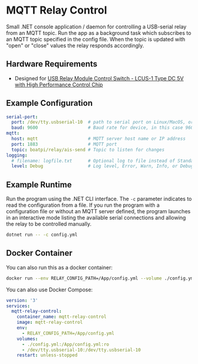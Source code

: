 # MQTT Relay Control

Small .NET console application / daemon for controlling a USB-serial relay from an MQTT topic.
Run the app as a background task which subscribes to an MQTT topic specified in the config file.
When the topic is updated with "open" or "close" values the relay responds accordingly.

## Hardware Requirements

- Designed for [USB Relay Module Control Switch - LCUS-1 Type DC 5V with High Performance Control Chip](https://www.amazon.com/dp/B09VTK98S7?psc=1&ref=ppx_yo2ov_dt_b_product_details)


## Example Configuration

```yaml
serial-port:
  port: /dev/tty.usbserial-10  # path to serial port on Linux/MacOS, or COM port on Windows
  baud: 9600                   # Baud rate for device, in this case 9600.
mqtt:
  host: mqtt                   # MQTT server host name or IP address
  port: 1883                   # MQTT port
  topic: boatpi/relay/ais-send # Topic to listen for changes
logging:
  # filename: logfile.txt      # Optional log to file instead of Standard Out.
  level: Debug                 # Log level, Error, Warn, Info, or Debug.    
```

## Example Runtime

Run the program using the .NET CLI interface. The `-c` parameter indicates
to read the configuration from a file. If you run the program with a configuration
file or without an MQTT server defined, the program launches in an interactive mode
listing the available serial connections and allowing the relay to be controlled manually.

```bash
dotnet run -- -c config.yml
```


## Docker Container

You can also run this as a docker container:

```bash
docker run --env RELAY_CONFIG_PATH=/App/config.yml --volume ./config.yml:/App/config.yml:ro --volume /dev/tty.usbserial-10:/dev/tty.usbserial-10 --detach mqtt-relay-control 
```

You can also use Docker Compose:

```yaml
version: '3'
services:
  mqtt-relay-control:
    container_name: mqtt-relay-control
    image: mqtt-relay-control
    env:
      - RELAY_CONFIG_PATH=/App/config.yml
    volumes:
      - ./config.yml:/App/config.yml:ro
      - /dev/tty.usbserial-10:/dev/tty.usbserial-10
    restart: unless-stopped
```